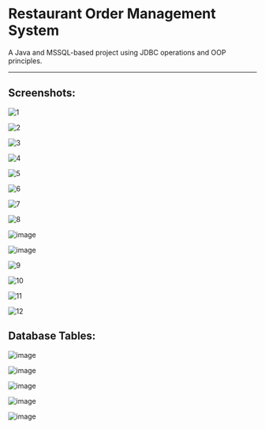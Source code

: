 # Restaurant Order Management System



A Java and MSSQL-based project using JDBC operations and OOP principles.

-----------------------

Screenshots:
-----------------------
![1](https://github.com/user-attachments/assets/406d4ebb-2b6a-4102-836f-7985eccf754a)

![2](https://github.com/user-attachments/assets/7446ca99-d63e-4bbb-9448-1abb4f7746eb)

![3](https://github.com/user-attachments/assets/804c2005-0499-4de6-9aca-040fdd64ef45)

![4](https://github.com/user-attachments/assets/bb34cdfe-3c4b-4a7d-9977-929f97cc2034)

![5](https://github.com/user-attachments/assets/d3e6f6d4-54a1-46cd-96f4-b545427101e3)

![6](https://github.com/user-attachments/assets/454dc4f4-a0e9-41e4-aa3f-5e26f9ee22a0)

![7](https://github.com/user-attachments/assets/ecd27252-6182-4b2e-9ad9-704e4b00bcc6)

![8](https://github.com/user-attachments/assets/27ef8165-820f-4803-92d5-17da1b146e4a)

![image](https://github.com/user-attachments/assets/2b2abedb-c573-4a0d-a964-f55c48d01b79)

![image](https://github.com/user-attachments/assets/b6a0205b-cf20-4517-b0a3-e695d970f0da)

![9](https://github.com/user-attachments/assets/c2673730-f67d-4a63-a871-4cb30996d221)

![10](https://github.com/user-attachments/assets/846606fb-97d2-440d-a617-6cc0410aca69)

![11](https://github.com/user-attachments/assets/24765837-ef70-4892-91f8-7bb0c5cfbd3e)

![12](https://github.com/user-attachments/assets/36eb7a62-91bf-42d5-966e-1b08b4fcf800)

Database Tables:
-----------------------
![image](https://github.com/user-attachments/assets/ec83a239-452d-4bca-b98b-6086ac4bee3e)

![image](https://github.com/user-attachments/assets/53cf0eee-f2d9-4d58-b835-ce22b7226d29)

![image](https://github.com/user-attachments/assets/9472eed0-604d-44d2-8ebb-f16b33f0f1ce)

![image](https://github.com/user-attachments/assets/959a5ca4-ec38-4938-b953-ab7f98ada738)

![image](https://github.com/user-attachments/assets/bfaa0c72-1a05-48c1-ae54-b7812019fe84)




















